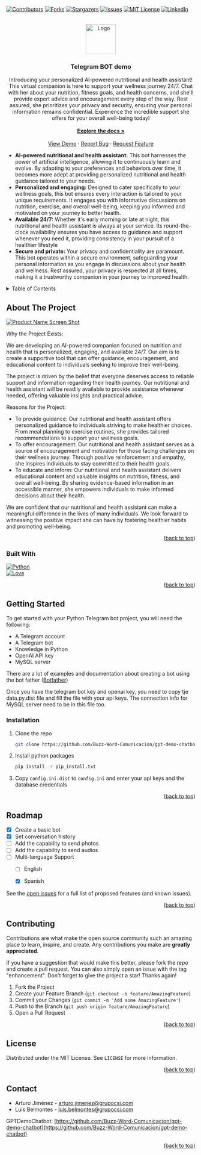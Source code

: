 <a name="readme-top"></a>

<!-- PROJECT SHIELDS -->
[![Contributors][contributors-shield]][contributors-url]
[![Forks][forks-shield]][forks-url]
[![Stargazers][stars-shield]][stars-url]
[![Issues][issues-shield]][issues-url]
[![MIT License][license-shield]][license-url]
[![LinkedIn][linkedin-shield]][linkedin-url]

<!-- PROJECT LOGO -->
<br />
<div align="center">
  <a href="https://github.com/Buzz-Word-Comunicacion/gpt-demo-chatbot">
    <img src="images/logo.png" alt="Logo" width="80" height="80">
  </a>

  <h3 align="center">Telegram BOT demo</h3>

  <p align="center">
    Introducing your personalized AI-powered nutritional and health assistant! This virtual companion is here to support your wellness journey 24/7. Chat with her about your nutrition, fitness goals, and health concerns, and she'll provide expert advice and encouragement every step of the way. Rest assured, she prioritizes your privacy and security, ensuring your personal information remains confidential. Experience the incredible support she offers for your overall well-being today!
    <br />
    <br />
    <a href="https://github.com/Buzz-Word-Comunicacion/gpt-demo-chatbot"><strong>Explore the docs »</strong></a>
    <br />
    <br />
    <a href="https://github.com/Buzz-Word-Comunicacion/gpt-demo-chatbot">View Demo</a>
    ·
    <a href="https://github.com/Buzz-Word-Comunicacion/gpt-demo-chatbot/issues">Report Bug</a>
    ·
    <a href="https://github.com/Buzz-Word-Comunicacion/gpt-demo-chatbot/issues">Request Feature</a>
  </p>
</div>

<div>
    <ul>
        <li><strong>AI-powered nutritional and health assistant:</strong> This bot harnesses the power of artificial intelligence, allowing it to continuously learn and evolve. By adapting to your preferences and behaviors over time, it becomes more adept at providing personalized nutritional and health guidance tailored to your needs.</li>
        <li><strong>Personalized and engaging:</strong> Designed to cater specifically to your wellness goals, this bot ensures every interaction is tailored to your unique requirements. It engages you with informative discussions on nutrition, exercise, and overall well-being, keeping you informed and motivated on your journey to better health.</li>
        <li><strong>Available 24/7:</strong> Whether it's early morning or late at night, this nutritional and health assistant is always at your service. Its round-the-clock availability ensures you have access to guidance and support whenever you need it, providing consistency in your pursuit of a healthier lifestyle</li>
        <li><strong>Secure and private:</strong> Your privacy and confidentiality are paramount. This bot operates within a secure environment, safeguarding your personal information as you engage in discussions about your health and wellness. Rest assured, your privacy is respected at all times, making it a trustworthy companion in your journey to improved health.</li>
    </ul>
</div>



<!-- TABLE OF CONTENTS -->
<details>
  <summary>Table of Contents</summary>
  <ol>
    <li>
      <a href="#about-the-project">About The Project</a>
      <ul>
        <li><a href="#built-with">Built With</a></li>
      </ul>
    </li>
    <li><a href="#getting-started">Getting Started</a></li>
    <li><a href="#roadmap">Roadmap</a></li>
    <li><a href="#contributing">Contributing</a></li>
    <li><a href="#license">License</a></li>
    <li><a href="#contact">Contact</a></li>
  </ol>
</details>



<!-- ABOUT THE PROJECT -->
## About The Project

[![Product Name Screen Shot][product-screenshot]](https://example.com)


Why the Project Exists:

We are developing an AI-powered companion focused on nutrition and health that is personalized, engaging, and available 24/7. Our aim is to create a supportive tool that can offer guidance, encouragement, and educational content to individuals seeking to improve their well-being.

The project is driven by the belief that everyone deserves access to reliable support and information regarding their health journey. Our nutritional and health assistant will be readily available to provide assistance whenever needed, offering valuable insights and practical advice.

Reasons for the Project:

- To provide guidance: Our nutritional and health assistant offers personalized guidance to individuals striving to make healthier choices. From meal planning to exercise routines, she provides tailored recommendations to support your wellness goals.
- To offer encouragement: Our nutritional and health assistant serves as a source of encouragement and motivation for those facing challenges on their wellness journey. Through positive reinforcement and empathy, she inspires individuals to stay committed to their health goals.
- To educate and inform: Our nutritional and health assistant delivers educational content and valuable insights on nutrition, fitness, and overall well-being. By sharing evidence-based information in an accessible manner, she empowers individuals to make informed decisions about their health.

We are confident that our nutritional and health assistant can make a meaningful difference in the lives of many individuals. We look forward to witnessing the positive impact she can have by fostering healthier habits and promoting well-being.

<p align="right">(<a href="#readme-top">back to top</a>)</p>



### Built With

[![Python][Python.org]][Python-url]  
[![Love][LoveBadge]][Python-url]

<!-- * [![React][React.js]][React-url]
* [![Vue][Vue.js]][Vue-url]
* [![Angular][Angular.io]][Angular-url]
* [![Svelte][Svelte.dev]][Svelte-url]
* [![Laravel][Laravel.com]][Laravel-url]
* [![Bootstrap][Bootstrap.com]][Bootstrap-url]
* [![JQuery][JQuery.com]][JQuery-url] -->

<p align="right">(<a href="#readme-top">back to top</a>)</p>



<!-- GETTING STARTED -->
## Getting Started

To get started with your Python Telegram bot project, you will need the following:

- A Telegram account
- A Telegram bot
- Knowledge in Python
- OpenAI API key
- MySQL server

There are a lot of examples and documentation about creating a bot using the bot father ([Botfather](https://t.me/botfather))

Once you have the telegram bot key and openai key, you need to copy tje data.py.dist file and fill the file with your api keys. The connection info for MySQL server need to be in this file too.

### Installation

1. Clone the repo
   ```sh
   git clone https://github.com/Buzz-Word-Comunicacion/gpt-demo-chatbot
   ```
2. Install python packages
   ```sh
   pip install -r pip_install.txt
   ```
3. Copy `config.ini.dist` to `config.ini` and enter your api keys and the database credentials

<p align="right">(<a href="#readme-top">back to top</a>)</p>


<!-- ROADMAP -->
## Roadmap

- [x] Create a basic bot
- [x] Set conversation history
- [ ] Add the capability to send photos
- [ ] Add the capability to send audios
- [ ] Multi-language Support
    - [ ] English
    - [x] Spanish


See the [open issues](https://github.com/Buzz-Word-Comunicacion/gpt-demo-chatbot/issues) for a full list of proposed features (and known issues).

<p align="right">(<a href="#readme-top">back to top</a>)</p>



<!-- CONTRIBUTING -->
## Contributing

Contributions are what make the open source community such an amazing place to learn, inspire, and create. Any contributions you make are **greatly appreciated**.

If you have a suggestion that would make this better, please fork the repo and create a pull request. You can also simply open an issue with the tag "enhancement".
Don't forget to give the project a star! Thanks again!

1. Fork the Project
2. Create your Feature Branch (`git checkout -b feature/AmazingFeature`)
3. Commit your Changes (`git commit -m 'Add some AmazingFeature'`)
4. Push to the Branch (`git push origin feature/AmazingFeature`)
5. Open a Pull Request

<p align="right">(<a href="#readme-top">back to top</a>)</p>



<!-- LICENSE -->
## License

Distributed under the MIT License. See `LICENSE` for more information.

<p align="right">(<a href="#readme-top">back to top</a>)</p>



<!-- CONTACT -->
## Contact

- Arturo Jiménez - arturo.jimenez@grupocsi.com
- Luis Belmontes - luis.belmontes@grupocsi.com

GPTDemoChatbot: [https://github.com/Buzz-Word-Comunicacion/gpt-demo-chatbot](https://github.com/Buzz-Word-Comunicacion/gpt-demo-chatbot)

<p align="right">(<a href="#readme-top">back to top</a>)</p>





<!-- MARKDOWN LINKS & IMAGES -->
<!-- https://www.markdownguide.org/basic-syntax/#reference-style-links -->
[contributors-shield]: https://img.shields.io/github/contributors/Buzz-Word-Comunicacion/gpt-demo-chatbot?style=for-the-badge
[contributors-url]: https://github.com/Buzz-Word-Comunicacion/gpt-demo-chatbot/graphs/contributors
[forks-shield]: https://img.shields.io/github/forks/Buzz-Word-Comunicacion/gpt-demo-chatbot?style=for-the-badge
[forks-url]: https://github.com/Buzz-Word-Comunicacion/gpt-demo-chatbot/network/members
[stars-shield]: https://img.shields.io/github/stars/Buzz-Word-Comunicacion/gpt-demo-chatbot?style=for-the-badge
[stars-url]: https://github.com/Buzz-Word-Comunicacion/gpt-demo-chatbot/stargazers
[issues-shield]: https://img.shields.io/github/issues/Buzz-Word-Comunicacion/gpt-demo-chatbot?style=for-the-badge
[issues-url]: https://github.com/Buzz-Word-Comunicacion/gpt-demo-chatbot/issues
[license-shield]: https://img.shields.io/github/license/Buzz-Word-Comunicacion/gpt-demo-chatbot?style=for-the-badge
[license-url]: https://github.com/Buzz-Word-Comunicacion/gpt-demo-chatbot/blob/dev/LICENSE
[linkedin-shield]: https://img.shields.io/badge/-LinkedIn-black.svg?style=for-the-badge&logo=linkedin&colorB=555
[linkedin-url]: https://www.linkedin.com/in/marturojt
[product-screenshot]: images/screenshot.jpg
[Next.js]: https://img.shields.io/badge/next.js-000000?style=for-the-badge&logo=nextdotjs&logoColor=white
[Next-url]: https://nextjs.org/
[React.js]: https://img.shields.io/badge/React-20232A?style=for-the-badge&logo=react&logoColor=61DAFB
[React-url]: https://reactjs.org/
[Vue.js]: https://img.shields.io/badge/Vue.js-35495E?style=for-the-badge&logo=vuedotjs&logoColor=4FC08D
[Vue-url]: https://vuejs.org/
[Angular.io]: https://img.shields.io/badge/Angular-DD0031?style=for-the-badge&logo=angular&logoColor=white
[Angular-url]: https://angular.io/
[Svelte.dev]: https://img.shields.io/badge/Svelte-4A4A55?style=for-the-badge&logo=svelte&logoColor=FF3E00
[Svelte-url]: https://svelte.dev/
[Laravel.com]: https://img.shields.io/badge/Laravel-FF2D20?style=for-the-badge&logo=laravel&logoColor=white
[Laravel-url]: https://laravel.com
[Bootstrap.com]: https://img.shields.io/badge/Bootstrap-563D7C?style=for-the-badge&logo=bootstrap&logoColor=white
[Bootstrap-url]: https://getbootstrap.com
[JQuery.com]: https://img.shields.io/badge/jQuery-0769AD?style=for-the-badge&logo=jquery&logoColor=white
[JQuery-url]: https://jquery.com
[Python.org]: https://img.shields.io/badge/Python-3776AB?style=for-the-badge&logo=python&logoColor=white
[Python-url]: https://python.org/
[LoveBadge]: https://img.shields.io/static/v1?label=❤️&message=Love&style=for-the-badge&color=red
[Love-url]: https://freejolitos.com
